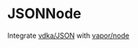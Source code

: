 # JSONNode

Integrate [vdka/JSON](https://github.com/vdka/JSON) with [vapor/node](https://github.com/vapor/node)
